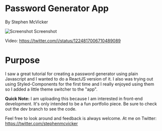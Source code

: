 # Password Generator App
By Stephen McVicker

![Screenshot](https://i.imgur.com/8zuSuu6.png)
Screenshot

Video: https://twitter.com/i/status/1224817006710489089

# Purpose
I saw a great tutorial for creating a password generator using plain Javascript and I wanted to do a ReactJS version of it.
I also was trying out using Styled-Components for the first time and I really enjoyed using them so I added a little theme switcher to the "app".

**Quick Note:**
I am uploading this because I am interested in front-end development.
It's only intended to be a fun portfolio piece.
Be sure to check out the dev branch to see the code.

Feel free to look around and feedback is always welcome.
At me on Twitter: https://twitter.com/stephenmcvicker
